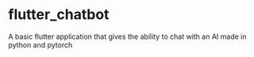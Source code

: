 # flutter_chatbot
A basic flutter application that gives the ability to chat with an AI made in python and pytorch

